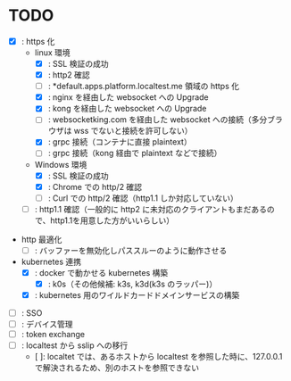 # TODO

* [x] : https 化
    * linux 環境
        * [x] : SSL 検証の成功
        * [x] : http2 確認
        * [ ] : *default.apps.platform.localtest.me 領域の https 化
        * [x] : nginx を経由した websocket への Upgrade
        * [x] : kong を経由した websocket への Upgrade
        * [ ] : websocketking.com を経由した websocket への接続（多分ブラウザは wss でないと接続を許可しない）
        * [x] : grpc 接続（コンテナに直接 plaintext）
        * [ ] : grpc 接続（kong 経由で plaintext などで接続）
    * Windows 環境
        * [x] : SSL 検証の成功
        * [x] : Chrome での http/2 確認
        * [ ] : Curl での http/2 確認（http1.1 しか対応していない）
    * [ ] : http1.1 確認（一般的に http2 に未対応のクライアントもまだあるので、http1.1を用意した方がいいらしい）
* http 最適化
  * [ ] : バッファーを無効化しパススルーのように動作させる
* kubernetes 連携
  * [x] : docker で動かせる kubernetes 構築
    * [x] : k0s（その他候補: k3s, k3d(k3s のラッパー)）
  * [x] : kubernetes 用のワイルドカードドメインサービスの構築
* [ ] : SSO
* [ ] : デバイス管理
* [ ] : token exchange
* [ ] : localtest から sslip への移行
  * [ ]: localtet では、あるホストから localtest を参照した時に、127.0.0.1 で解決されるため、別のホストを参照できない
